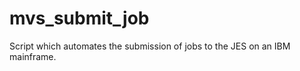 mvs_submit_job
==============

Script which automates the submission of jobs to the JES on an IBM mainframe.